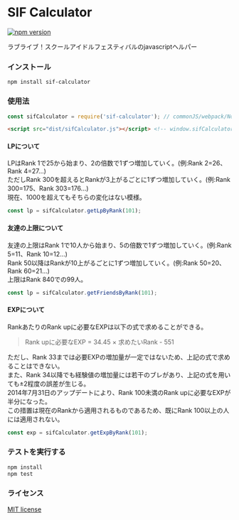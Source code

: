 # SIF Calculator
[![npm version](https://badge.fury.io/js/sif-calculator.svg)](https://badge.fury.io/js/sif-calculator)

ラブライブ！スクールアイドルフェスティバルのjavascriptヘルパー

### インストール
`npm install sif-calculator`

### 使用法

```javascript
const sifCalculator = require('sif-calculator'); // commonJS/webpack/Node.js;
```

```html
<script src="dist/sifCalculator.js"></script> <!-- window.sifCalculator -->
```

#### LPについて
LPはRank 1で25から始まり、2の倍数で1ずつ増加していく。(例:Rank 2=26、Rank 4=27…)   
ただしRank 300を超えるとRankが3上がるごとに1ずつ増加していく。(例:Rank 300=175、Rank 303=176…)   
現在、1000を超えてもそちらの変化はない模様。
```javascript
const lp = sifCalculator.getLpByRank(101);
```

#### 友達の上限について
友達の上限はRank 1で10人から始まり、5の倍数で1ずつ増加していく。(例:Rank 5=11、Rank 10=12…)   
Rank 50以降はRankが10上がるごとに1ずつ増加していく。(例:Rank 50=20、Rank 60=21…)   
上限はRank 840での99人。
```javascript
const lp = sifCalculator.getFriendsByRank(101);
```

#### EXPについて
RankあたりのRank upに必要なEXPは以下の式で求めることができる。
> Rank upに必要なEXP = 34.45 × 求めたいRank - 551

ただし、Rank 33までは必要EXPの増加量が一定ではないため、上記の式で求めることはできない。   
また、Rank 34以降でも経験値の増加量には若干のブレがあり、上記の式を用いても±2程度の誤差が生じる。  
2014年7月31日のアップデートにより、Rank 100未満のRank upに必要なEXPが半分になった。   
この措置は現在のRankから適用されるものであるため、既にRank 100以上の人には適用されない。 
```javascript
const exp = sifCalculator.getExpByRank(101);
``` 

### テストを実行する
```bash
npm install
npm test
```

### ライセンス
[MIT license](http://opensource.org/licenses/mit-license.php)